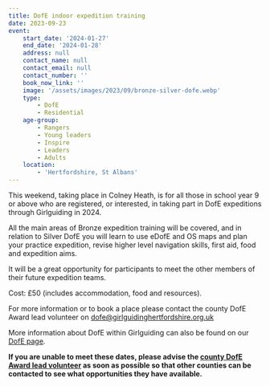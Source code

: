 ```yaml
---
title: DofE indoor expedition training
date: 2023-09-23
event:
    start_date: '2024-01-27'
    end_date: '2024-01-28'
    address: null
    contact_name: null
    contact_email: null
    contact_number: ''
    book_now_link: ''
    image: '/assets/images/2023/09/bronze-silver-dofe.webp'
    type:
        - DofE
        - Residential
    age-group:
        - Rangers
        - Young leaders
        - Inspire
        - Leaders
        - Adults
    location:
        - 'Hertfordshire, St Albans'
---
```

This weekend, taking place in Colney Heath, is for all those in school year 9 or above who are registered, or interested, in taking part in DofE expeditions through Girlguiding in 2024.

All the main areas of Bronze expedition training will be covered, and in relation to Silver DofE you will learn to use eDofE and OS maps and plan your practice expedition, revise higher level navigation skills, first aid, food and expedition aims.

It will be a great opportunity for participants to meet the other members of their future expedition teams.

Cost: £50 (includes accommodation, food and resources).  

For more information or to book a place please contact the county DofE Award lead volunteer on <dofe@girlguidinghertfordshire.org.uk>

More information about DofE within Girlguiding can also be found on our [DofE page](/youth-opportunities/dofe/).

**If you are unable to meet these dates, please advise the [county DofE Award lead volunteer](mailto:dofe@girlguidinghertfordshire.org.uk) as soon as possible so that other counties can be contacted to see what opportunities they have available.**
